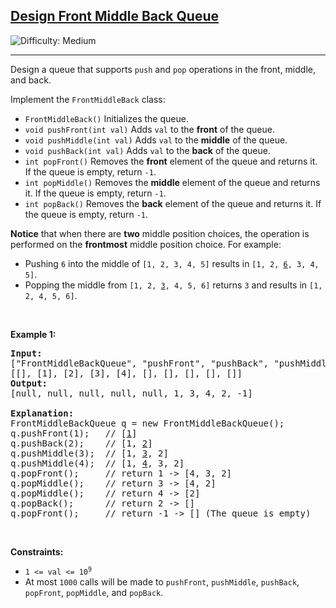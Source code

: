 <h2><a href="https://leetcode.com/problems/design-front-middle-back-queue">Design Front Middle Back Queue</a></h2> <img src='https://img.shields.io/badge/Difficulty-Medium-orange' alt='Difficulty: Medium' /><hr><p>Design a queue that supports <code>push</code> and <code>pop</code> operations in the front, middle, and back.</p>

<p>Implement the <code>FrontMiddleBack</code> class:</p>

<ul>
	<li><code>FrontMiddleBack()</code> Initializes the queue.</li>
	<li><code>void pushFront(int val)</code> Adds <code>val</code> to the <strong>front</strong> of the queue.</li>
	<li><code>void pushMiddle(int val)</code> Adds <code>val</code> to the <strong>middle</strong> of the queue.</li>
	<li><code>void pushBack(int val)</code> Adds <code>val</code> to the <strong>back</strong> of the queue.</li>
	<li><code>int popFront()</code> Removes the <strong>front</strong> element of the queue and returns it. If the queue is empty, return <code>-1</code>.</li>
	<li><code>int popMiddle()</code> Removes the <strong>middle</strong> element of the queue and returns it. If the queue is empty, return <code>-1</code>.</li>
	<li><code>int popBack()</code> Removes the <strong>back</strong> element of the queue and returns it. If the queue is empty, return <code>-1</code>.</li>
</ul>

<p><strong>Notice</strong> that when there are <b>two</b> middle position choices, the operation is performed on the <strong>frontmost</strong> middle position choice. For example:</p>

<ul>
	<li>Pushing <code>6</code> into the middle of <code>[1, 2, 3, 4, 5]</code> results in <code>[1, 2, <u>6</u>, 3, 4, 5]</code>.</li>
	<li>Popping the middle from <code>[1, 2, <u>3</u>, 4, 5, 6]</code> returns <code>3</code> and results in <code>[1, 2, 4, 5, 6]</code>.</li>
</ul>

<p>&nbsp;</p>
<p><strong class="example">Example 1:</strong></p>

<pre>
<strong>Input:</strong>
[&quot;FrontMiddleBackQueue&quot;, &quot;pushFront&quot;, &quot;pushBack&quot;, &quot;pushMiddle&quot;, &quot;pushMiddle&quot;, &quot;popFront&quot;, &quot;popMiddle&quot;, &quot;popMiddle&quot;, &quot;popBack&quot;, &quot;popFront&quot;]
[[], [1], [2], [3], [4], [], [], [], [], []]
<strong>Output:</strong>
[null, null, null, null, null, 1, 3, 4, 2, -1]

<strong>Explanation:</strong>
FrontMiddleBackQueue q = new FrontMiddleBackQueue();
q.pushFront(1);   // [<u>1</u>]
q.pushBack(2);    // [1, <u>2</u>]
q.pushMiddle(3);  // [1, <u>3</u>, 2]
q.pushMiddle(4);  // [1, <u>4</u>, 3, 2]
q.popFront();     // return 1 -&gt; [4, 3, 2]
q.popMiddle();    // return 3 -&gt; [4, 2]
q.popMiddle();    // return 4 -&gt; [2]
q.popBack();      // return 2 -&gt; []
q.popFront();     // return -1 -&gt; [] (The queue is empty)
</pre>

<p>&nbsp;</p>
<p><strong>Constraints:</strong></p>

<ul>
	<li><code>1 &lt;= val &lt;= 10<sup>9</sup></code></li>
	<li>At most&nbsp;<code>1000</code>&nbsp;calls will be made to&nbsp;<code>pushFront</code>,&nbsp;<code>pushMiddle</code>,&nbsp;<code>pushBack</code>, <code>popFront</code>, <code>popMiddle</code>, and <code>popBack</code>.</li>
</ul>
